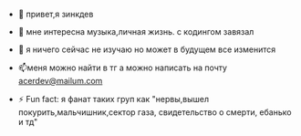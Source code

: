 - 👋 привет,я зинкдев
- 👀 мне интересна музыка,личная жизнь. с кодингом завязал
- 🌱 я ничего сейчас не изучаю но может в будущем все изменится
- 📫меня можно найти в тг а можно написать на почту acerdev@mailum.com

- ⚡ Fun fact: я фанат таких груп как "нервы,вышел покурить,мальчишник,сектор газа, свидетельство о смерти, ебанько и тд"

<!---
thinkdev1/thinkdev1 is a ✨ special ✨ repository because its `README.md` (this file) appears on your GitHub profile.
You can click the Preview link to take a look at your changes.
--->
